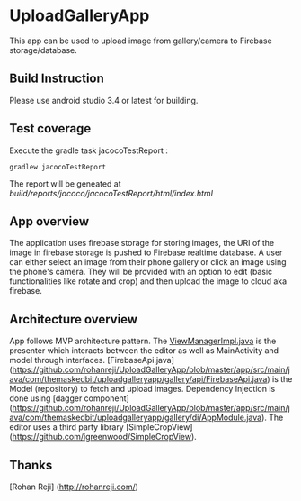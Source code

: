 # UploadGalleryApp
This app can be used to upload image from gallery/camera to Firebase storage/database.

## Build Instruction
Please use android studio 3.4 or latest for building.

## Test coverage
Execute the gradle task jacocoTestReport :

    gradlew jacocoTestReport
The report will be geneated at *build/reports/jacoco/jacocoTestReport/html/index.html*

## App overview
The application uses firebase storage for storing images, the URI of the image in firebase storage is pushed to Firebase realtime database. A user can either select an image from their phone gallery or click an image using the phone's camera. They will be provided with an option to edit (basic functionalities like rotate and crop) and then upload the image to cloud aka firebase.

## Architecture overview
App follows MVP architecture pattern. The [ViewManagerImpl.java](https://github.com/rohanreji/UploadGalleryApp/blob/master/app/src/main/java/com/themaskedbit/uploadgalleryapp/gallery/manager/ViewManagerImpl.java) is the presenter which interacts between the editor as well as MainActivity and model through interfaces.
[FirebaseApi.java] (https://github.com/rohanreji/UploadGalleryApp/blob/master/app/src/main/java/com/themaskedbit/uploadgalleryapp/gallery/api/FirebaseApi.java) is the Model (repository) to fetch and upload images. Dependency Injection is done using [dagger component] (https://github.com/rohanreji/UploadGalleryApp/blob/master/app/src/main/java/com/themaskedbit/uploadgalleryapp/gallery/di/AppModule.java). The editor uses a third party library [SimpleCropView] (https://github.com/igreenwood/SimpleCropView).


## Thanks
[Rohan Reji]
(http://rohanreji.com/)
